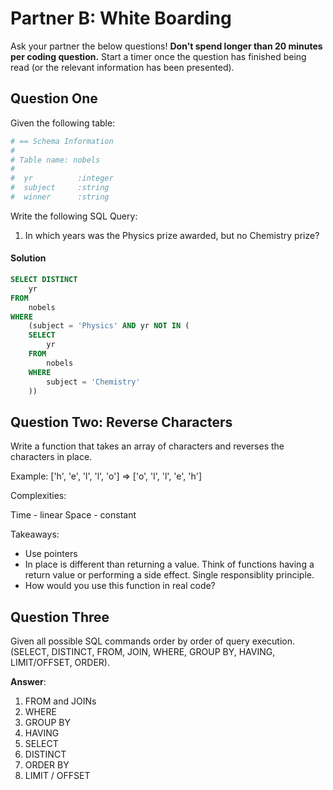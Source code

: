 # Partner B: White Boarding

Ask your partner the below questions! **Don't spend longer than 20 minutes per
coding question.** Start a timer once the question has finished being read (or
the relevant information has been presented).

## Question One

Given the following table:

```ruby
# == Schema Information
#
# Table name: nobels
#
#  yr          :integer
#  subject     :string
#  winner      :string

```

Write the following SQL Query:

1.  In which years was the Physics prize awarded, but no Chemistry prize?

#### Solution

```sql
SELECT DISTINCT
    yr
FROM
    nobels
WHERE
    (subject = 'Physics' AND yr NOT IN (
    SELECT
        yr
    FROM
        nobels
    WHERE
        subject = 'Chemistry'
    ))


```

## Question Two: Reverse Characters

Write a function that takes an array of characters and reverses the characters in place.

Example: ['h', 'e', 'l', 'l', 'o'] => ['o', 'l', 'l', 'e', 'h']

Complexities:

Time - linear
Space - constant

Takeaways:
  * Use pointers
  * In place is different than returning a value. Think of functions having a return value or performing a side effect. Single responsiblity principle.
  * How would you use this function in real code?

## Question Three

Given all possible SQL commands order by order of query execution. (SELECT,
DISTINCT, FROM, JOIN, WHERE, GROUP BY, HAVING, LIMIT/OFFSET, ORDER).

**Answer**:

1. FROM and JOINs
2. WHERE
3. GROUP BY
4. HAVING
5. SELECT
6. DISTINCT
7. ORDER BY
8. LIMIT / OFFSET

